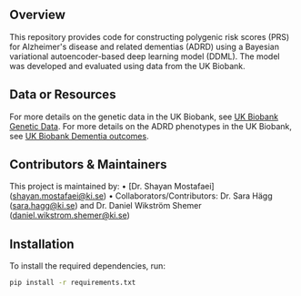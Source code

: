 ## Overview
This repository provides code for constructing polygenic risk scores (PRS) for Alzheimer's disease and related dementias (ADRD) using a Bayesian variational autoencoder-based deep learning model (DDML). The model was developed and evaluated using data from the UK Biobank. 

## Data or Resources
For more details on the genetic data in the UK Biobank, see [UK Biobank Genetic Data](https://biobank.ndph.ox.ac.uk/ukb/label.cgi?id=263).
For more details on the ADRD phenotypes in the UK Biobank, see [UK Biobank Dementia outcomes](https://biobank.ndph.ox.ac.uk/showcase/label.cgi?id=47).

## Contributors & Maintainers
This project is maintained by:
•	[Dr. Shayan Mostafaei] (shayan.mostafaei@ki.se) 
•	Collaborators/Contributors: Dr. Sara Hägg (sara.hagg@ki.se) and Dr. Daniel Wikström Shemer (daniel.wikstrom.shemer@ki.se)

## Installation
To install the required dependencies, run:
```bash
pip install -r requirements.txt
